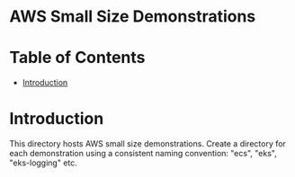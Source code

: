 # AWS Small Size Demonstrations  <!-- omit in toc -->


# Table of Contents  <!-- omit in toc -->
- [Introduction](#introduction)


# Introduction

This directory hosts AWS small size demonstrations. Create a directory for each demonstration using a consistent naming convention: "ecs", "eks", "eks-logging" etc.
